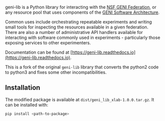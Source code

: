 geni-lib is a Python library for interacting with the [NSF GENI Federation](http://www.geni.net),
or any resource pool that uses components of the [GENI Software Architecture](http://groups.geni.net/geni/raw-attachment/wiki/GeniArchitectTeam/GENI%20Software%20Architecture%20v1.0.pdf).

Common uses include orchestrating repeatable experiments and writing small tools for
inspecting the resources available in a given federation.  There are also a number
of administrative API handlers available for interacting with software commonly used
in experiments - particularly those exposing services to other experimenters.

Documentation can be found at [https://geni-lib.readthedocs.io](https://geni-lib.readthedocs.io).

This is a fork of the original `geni-lib` library that converts the python2 code to python3 and fixes some other incompatibilities.

## Installation
The modified package is available at `dist/geni_lib_xlab-1.0.0.tar.gz`. It can be installed with:

```bash
pip install <path-to-package>
```
